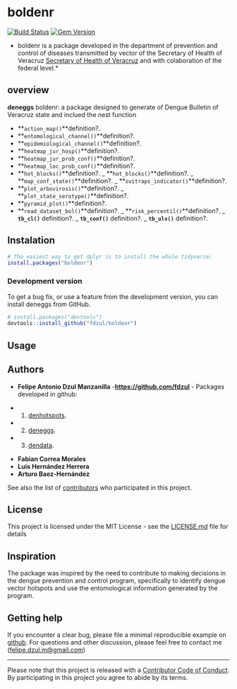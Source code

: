 # **boldenr**

[![Build Status](https://travis-ci.org/pages-themes/cayman.svg?branch=master)](https://travis-ci.org/pages-themes/cayman) [![Gem Version](https://badge.fury.io/rb/jekyll-theme-cayman.svg)](https://badge.fury.io/rb/jekyll-theme-cayman)

* boldenr is a package developed in the department of prevention and control of diseases transmitted by vector of the Secretary of Health of Veracruz [Secretary of Health of Veracruz](https://www.ssaver.gob.mx/) and with colaboration of the federal level.*


## **overview**

**deneggs** boldenr: a package designed to generate of Dengue Bulletin of Veracruz state and inclued the nest function 

  - **`action_map()`**definition?.
  - **`entomological_channel()`**definition?.
  - **`epidemiological_channel()`**definition?.
  - **`heatmap_jur_hosp()`**definition?.
  - **`heatmap_jur_prob_conf()`**definition?. 
  - **`heatmap_loc_prob_conf()`**definition?.
  - **`hot_blocks()`**definition?.
  _ **`hot_blocks()`**definition?. 
  _ **`map_conf_state()`**definition?. 
  _ **`ovitraps_indicator()`**definition?.
  - **`plot_arbovirosis()`**definition?. 
  _ **`plot_state_serotype()`**definition?. 
  - **`pyramid_plot()`**definition?. 
  - **`read_dataset_bol()`**definition?. 
  _ **`risk_percentil()`**definition?. 
  _ **`tb_cl()`**  definition?. 
  _ **`tb_conf()`**  definition?. 
  _ **`tb_ulv()`**  definition?. 
  
  
## Instalation

``` r
# The easiest way to get dplyr is to install the whole tidyverse:
install.packages("boldenr")
```

### Development version

To get a bug fix, or use a feature from the development version, you can
install deneggs from GitHub.

``` r
# install.packages("devtools")
devtools::install_github("fdzul/boldenr")
``` 

## Usage

## Authors

* **Felipe Antonio Dzul Manzanilla** -**https://github.com/fdzul** - Packages developed in github: 
- 1) [denhotspots](https://github.com/fdzul/denhotspots). 
- 2) [deneggs](https://github.com/fdzul/deneggs). 
- 3) [dendata](https://github.com/fdzul/dendata).

* **Fabian Correa Morales**
* **Luis Hernández Herrera**
* **Arturo Baez-Hernández**



See also the list of [contributors](https://github.com/fdzul/deneggs/contributors) who participated in this project.

## License

This project is licensed under the MIT License - see the [LICENSE.md](LICENSE.md) file for details


## Inspiration

The package was inspired by the need to contribute to making decisions in the dengue prevention and control program, specifically to identify dengue vector hotspots and use the entomological information generated by the program.

## Getting help

If you encounter a clear bug, please file a minimal reproducible example
on [github](https://github.com/fdzul/deneggs/issues). For questions
and other discussion, please feel free to contact me (felipe.dzul.m@gmail.com)

-----

Please note that this project is released with a [Contributor Code of
Conduct](https://dplyr.tidyverse.org/CODE_OF_CONDUCT). By participating
in this project you agree to abide by its terms.
